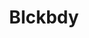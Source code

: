---
layout: archive
title: "Blckbdy"
tags:
  categories: web
ads: false
share: false
linkurl: "http://blckbdy.fluora.studio"
client: Isomov
image:
  id: 37925144364
blurb: "Interactive WebGL visualizer using Three.js with custom timing engine."
---